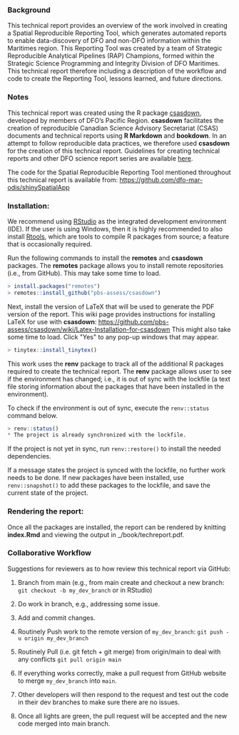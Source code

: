 ### Background

This technical report provides an overview of the work involved in creating a Spatial Reproducible Reporting Tool, which generates automated reports to enable data-discovery of DFO and non-DFO information within the Maritimes region. This Reporting Tool was created by a team of Strategic Reproducible Analytical Pipelines (RAP) Champions, formed within the Strategic Science Programming and Integrity Division of DFO Maritimes. This technical report therefore including a description of the workflow and code to create the Reporting Tool, lessons learned, and future directions.

### Notes
This technical report was created using the R package [csasdown](https://github.com/pbs-assess/csasdown), developed by members of DFO’s Pacific Region. **csasdown** facilitates the creation of reproducible Canadian Science Advisory Secretariat (CSAS) documents and technical reports using **R Markdown** and **bookdown**. In an attempt to follow reproducible data practices, we therefore used **csasdown** for the creation of this technical report. Guidelines for creating technical reports and other DFO science report series are available [here](https://publications.gc.ca/site/eng/9.874714/publication.html).

The code for the Spatial Reproducible Reporting Tool mentioned throughout this technical report is available from: <https://github.com/dfo-mar-odis/shinySpatialApp>

### Installation:
We recommend using [RStudio](https://rstudio.com) as the integrated development environment (IDE). If the user is using Windows, then it is highly recommended to also install [Rtools](https://cran.r-project.org/bin/windows/Rtools/), which are tools to compile R packages from source; a feature that is occasionally required.

Run the following commands to install the **remotes** and **csasdown** packages. The **remotes** package allows you to install remote repositories (i.e., from GitHub). This may take some time to load.

``` r
> install.packages("remotes")
> remotes::install_github("pbs-assess/csasdown")
``` 
Next, install the version of LaTeX that will be used to generate the PDF version of the report. This wiki page provides instructions for installing LaTeX for use with **csasdown**: <https://github.com/pbs-assess/csasdown/wiki/Latex-Installation-for-csasdown> This might also take some time to load. Click "Yes" to any pop-up windows that may appear.

``` r
> tinytex::install_tinytex()
```

This work uses the **renv** package to track all of the additional R packages required to create the technical report. The **renv** package allows user to see if the environment has changed; i.e., it is out of sync with the lockfile (a text file storing information about the packages that have been installed in the environment). 

To check if the environment is out of sync, execute the `renv::status`
command below. 

``` r
> renv::status()
* The project is already synchronized with the lockfile.
```
If the project is not yet in sync, run `renv::restore()` to install the needed dependencies. 

If a message states the project is synced with the lockfile, no further work needs to be done. If new packages have been installed, use `renv::snapshot()` to add these packages to the lockfile, and save the current state of the project.

### Rendering the report:
Once all the packages are installed, the report can be rendered by knitting **index.Rmd** and viewing the output in _/book/techreport.pdf.

### Collaborative Workflow 
Suggestions for reviewers as to how review this technical report via GitHub:

1. Branch from main (e.g., from main create and checkout a new branch: `git checkout -b my_dev_branch` or in RStudio)

2. Do work in branch, e.g., addressing some issue.

3. Add and commit changes.

4. Routinely Push work to the remote version of `my_dev_branch`: `git push -u origin my_dev_branch`

5. Routinely Pull (i.e. git fetch + git merge) from origin/main to deal with any conflicts `git pull origin main`

6. If everything works correctly, make a pull request from GitHub website to merge `my_dev_branch` into `main`.

7.  Other developers will then respond to the request and test out the code in their dev branches to make sure there are no issues.

8.  Once all lights are green, the pull request will be accepted and the new code merged into main branch.